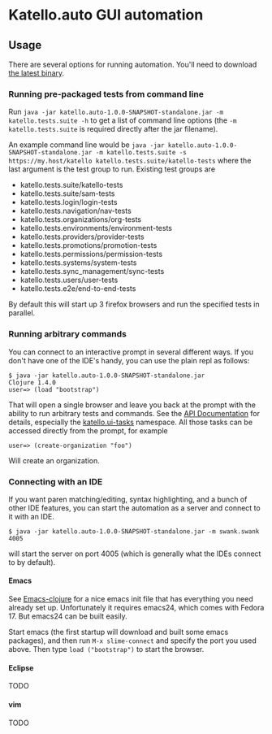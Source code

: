 # Katello.auto GUI automation 

## Usage

There are several options for running automation.  You'll need to download [the latest
binary](https://github.com/downloads/weissjeffm/katello.auto/katello.auto-1.0.0-SNAPSHOT-standalone.jar).

### Running pre-packaged tests from command line
Run `java -jar katello.auto-1.0.0-SNAPSHOT-standalone.jar -m
katello.tests.suite -h` to get a list of command line options (the `-m
katello.tests.suite` is required directly after the jar filename).

An example command line would be `java -jar katello.auto-1.0.0-SNAPSHOT-standalone.jar -m
katello.tests.suite -s https://my.host/katello
katello.tests.suite/katello-tests` where the last argument is the test
group to run.  Existing test groups are

* katello.tests.suite/katello-tests
* katello.tests.suite/sam-tests
* katello.tests.login/login-tests
* katello.tests.navigation/nav-tests
* katello.tests.organizations/org-tests
* katello.tests.environments/environment-tests
* katello.tests.providers/provider-tests
* katello.tests.promotions/promotion-tests
* katello.tests.permissions/permission-tests
* katello.tests.systems/system-tests
* katello.tests.sync_management/sync-tests
* katello.tests.users/user-tests
* katello.tests.e2e/end-to-end-tests

By default this will start up 3 firefox browsers and run the specified
tests in parallel.

### Running arbitrary commands

You can connect to an interactive prompt in several different ways.
If you don't have one of the IDE's handy, you can use the plain repl
as follows:

    $ java -jar katello.auto-1.0.0-SNAPSHOT-standalone.jar
    Clojure 1.4.0
    user=> (load "bootstrap")

That will open a single browser and leave you back at the prompt with
the ability to run arbitrary tests and commands.  See the [API
Documentation](http://weissjeffm.github.com/katello.auto/) for
details, especially the
[katello.ui-tasks](http://weissjeffm.github.com/katello.auto/katello.ui-tasks-api.html)
namespace.  All those tasks can be accessed directly from the prompt,
for example

    user=> (create-organization "foo") 
    
Will create an organization.

### Connecting with an IDE

If you want paren matching/editing, syntax highlighting, and a bunch
of other IDE features, you can start the automation as a server and
connect to it with an IDE.

    $ java -jar katello.auto-1.0.0-SNAPSHOT-standalone.jar -m swank.swank 4005 

will start the server on port 4005 (which is generally what the IDEs
connect to by default).

#### Emacs

See [Emacs-clojure](https://github.com/RedHatQE/emacs-clojure) for a
nice emacs init file that has everything you need already set up.
Unfortunately it requires emacs24, which comes with Fedora 17.  But emacs24
can be built easily.

Start emacs (the first startup will download and built some emacs
packages), and then run `M-x slime-connect` and specify the port you
used above.  Then type `load ("bootstrap")` to start the browser.

#### Eclipse

TODO

#### vim

TODO
